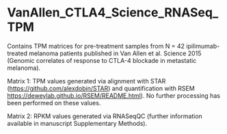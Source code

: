 # VanAllen_CTLA4_Science_RNASeq_TPM
Contains TPM matrices for pre-treatment samples from N = 42 ipilimumab-treated melanoma patients published in Van Allen et al. Science 2015 (Genomic correlates of response to CTLA-4 blockade in metastatic melanoma).

Matrix 1: TPM values generated via alignment with STAR (https://github.com/alexdobin/STAR) and quantification with RSEM https://deweylab.github.io/RSEM/README.html). No further processing has been performed on these values. 

Matrix 2: RPKM values generated via RNASeqQC (further information available in manuscript Supplementary Methods). 
